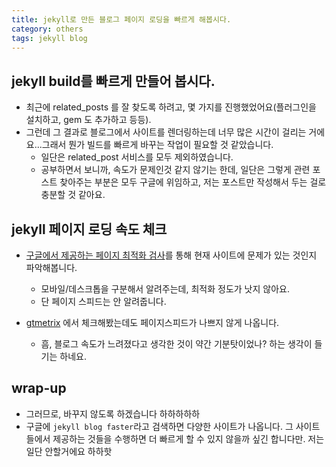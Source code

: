```yaml
---
title: jekyll로 만든 블로그 페이지 로딩을 빠르게 해봅시다. 
category: others
tags: jekyll blog 
---
```


## jekyll build를 빠르게 만들어 봅시다. 

- 최근에 related_posts 를 잘 찾도록 하려고, 몇 가지를 진행했었어요(플러그인을 설치하고, gem 도 추가하고 등등). 
- 그런데 그 결과로 블로그에서 사이트를 렌더링하는데 너무 많은 시간이 걸리는 거에요...그래서 뭔가 빌드를 빠르게 바꾸는 작업이 필요할 것 같았습니다. 
    - 일단은 related_post 서비스를 모두 제외하였습니다. 
    - 공부하면서 보니까, 속도가 문제인것 같지 않기는 한데, 일단은 그렇게 관련 포스트 찾아주는 부분은 모두 구글에 위임하고, 저는 포스트만 작성해서 두는 걸로 충분할 것 같아요. 

## jekyll 페이지 로딩 속도 체크

- [구글에서 제공하는 페이지 최적화 검사](https://developers.google.com/speed/pagespeed/insights/?url=https%3A%2F%2Ffrhyme.github.io)를 통해 현재 사이트에 문제가 있는 것인지 파악해봅니다. 
    - 모바일/데스크톱을 구분해서 알려주는데, 최적화 정도가 낫지 않아요. 
    - 단 페이지 스피드는 안 알려줍니다. 

- [gtmetrix](https://gtmetrix.com/reports/frhyme.github.io/IRbmKosu) 에서 체크해봤는데도 페이지스피드가 나쁘지 않게 나옵니다. 
    - 흠, 블로그 속도가 느려졌다고 생각한 것이 약간 기분탓이었나? 하는 생각이 들기는 하네요. 


## wrap-up

- 그러므로, 바꾸지 않도록 하겠습니다 하하하하하
- 구글에 `jekyll blog faster`라고 검색하면 다양한 사이트가 나옵니다. 그 사이트들에서 제공하는 것들을 수행하면 더 빠르게 할 수 있지 않을까 싶긴 합니다만. 저는 일단 안할거에요 하하핫
